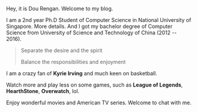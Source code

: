 

Hey, it is Dou Rengan. Welcome to my blog. 



I am a 2nd year Ph.D Student of Computer Science in National University of Singapore. More details. And I got my bachelor degree of Computer Science from University of Science and Technology of China (2012 -- 2016).



> Separate the desire and the spirit
>
> Balance the responsibilities and enjoyment



I am a crazy fan of **Kyrie Irving** and much keen on basketball.

Watch more and play less on some games, such as **League of Legends**, **HearthStone**,  **Overwatch**, lol.

Enjoy wonderful movies and American TV series. Welcome to chat with me.